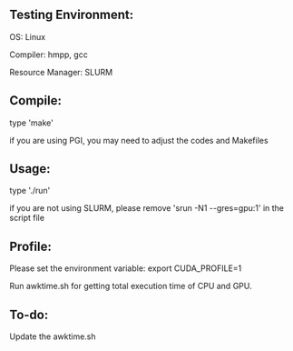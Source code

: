 Testing Environment:
--------------------

OS: Linux

Compiler: hmpp, gcc

Resource Manager: SLURM

Compile:
--------

type 'make'

if you are using PGI, you may need to adjust the codes and Makefiles

Usage:
------

type './run'

if you are not using SLURM, please remove 'srun -N1 --gres=gpu:1' in the script file

Profile:
-------

Please set the environment variable:
export CUDA_PROFILE=1

Run awktime.sh for getting total execution time of CPU and GPU.

To-do:
-----

Update the awktime.sh
